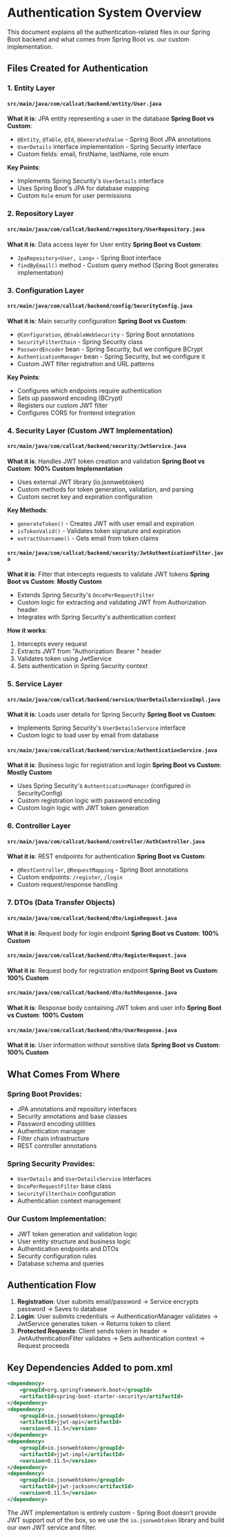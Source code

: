 # Authentication System Overview

This document explains all the authentication-related files in our Spring Boot backend and what comes from Spring Boot vs. our custom implementation.

## Files Created for Authentication

### 1. Entity Layer

#### `src/main/java/com/callcat/backend/entity/User.java`
**What it is**: JPA entity representing a user in the database
**Spring Boot vs Custom**: 
- `@Entity`, `@Table`, `@Id`, `@GeneratedValue` - Spring Boot JPA annotations
- `UserDetails` interface implementation - Spring Security interface
- Custom fields: email, firstName, lastName, role enum

**Key Points**:
- Implements Spring Security's `UserDetails` interface
- Uses Spring Boot's JPA for database mapping
- Custom `Role` enum for user permissions

### 2. Repository Layer

#### `src/main/java/com/callcat/backend/repository/UserRepository.java`
**What it is**: Data access layer for User entity
**Spring Boot vs Custom**:
- `JpaRepository<User, Long>` - Spring Boot interface
- `findByEmail()` method - Custom query method (Spring Boot generates implementation)

### 3. Configuration Layer

#### `src/main/java/com/callcat/backend/config/SecurityConfig.java`
**What it is**: Main security configuration
**Spring Boot vs Custom**:
- `@Configuration`, `@EnableWebSecurity` - Spring Boot annotations
- `SecurityFilterChain` - Spring Security class
- `PasswordEncoder` bean - Spring Security, but we configure BCrypt
- `AuthenticationManager` bean - Spring Security, but we configure it
- Custom JWT filter registration and URL patterns

**Key Points**:
- Configures which endpoints require authentication
- Sets up password encoding (BCrypt)
- Registers our custom JWT filter
- Configures CORS for frontend integration

### 4. Security Layer (Custom JWT Implementation)

#### `src/main/java/com/callcat/backend/security/JwtService.java`
**What it is**: Handles JWT token creation and validation
**Spring Boot vs Custom**: **100% Custom Implementation**
- Uses external JWT library (io.jsonwebtoken)
- Custom methods for token generation, validation, and parsing
- Custom secret key and expiration configuration

**Key Methods**:
- `generateToken()` - Creates JWT with user email and expiration
- `isTokenValid()` - Validates token signature and expiration
- `extractUsername()` - Gets email from token claims

#### `src/main/java/com/callcat/backend/security/JwtAuthenticationFilter.java`
**What it is**: Filter that intercepts requests to validate JWT tokens
**Spring Boot vs Custom**: **Mostly Custom**
- Extends Spring Security's `OncePerRequestFilter`
- Custom logic for extracting and validating JWT from Authorization header
- Integrates with Spring Security's authentication context

**How it works**:
1. Intercepts every request
2. Extracts JWT from "Authorization: Bearer <token>" header
3. Validates token using JwtService
4. Sets authentication in Spring Security context

### 5. Service Layer

#### `src/main/java/com/callcat/backend/service/UserDetailsServiceImpl.java`
**What it is**: Loads user details for Spring Security
**Spring Boot vs Custom**:
- Implements Spring Security's `UserDetailsService` interface
- Custom logic to load user by email from database

#### `src/main/java/com/callcat/backend/service/AuthenticationService.java`
**What it is**: Business logic for registration and login
**Spring Boot vs Custom**: **Mostly Custom**
- Uses Spring Security's `AuthenticationManager` (configured in SecurityConfig)
- Custom registration logic with password encoding
- Custom login logic with JWT token generation

### 6. Controller Layer

#### `src/main/java/com/callcat/backend/controller/AuthController.java`
**What it is**: REST endpoints for authentication
**Spring Boot vs Custom**:
- `@RestController`, `@RequestMapping` - Spring Boot annotations
- Custom endpoints: `/register`, `/login`
- Custom request/response handling

### 7. DTOs (Data Transfer Objects)

#### `src/main/java/com/callcat/backend/dto/LoginRequest.java`
**What it is**: Request body for login endpoint
**Spring Boot vs Custom**: **100% Custom**

#### `src/main/java/com/callcat/backend/dto/RegisterRequest.java`
**What it is**: Request body for registration endpoint
**Spring Boot vs Custom**: **100% Custom**

#### `src/main/java/com/callcat/backend/dto/AuthResponse.java`
**What it is**: Response body containing JWT token and user info
**Spring Boot vs Custom**: **100% Custom**

#### `src/main/java/com/callcat/backend/dto/UserResponse.java`
**What it is**: User information without sensitive data
**Spring Boot vs Custom**: **100% Custom**

## What Comes From Where

### Spring Boot Provides:
- JPA annotations and repository interfaces
- Security annotations and base classes
- Password encoding utilities
- Authentication manager
- Filter chain infrastructure
- REST controller annotations

### Spring Security Provides:
- `UserDetails` and `UserDetailsService` interfaces
- `OncePerRequestFilter` base class
- `SecurityFilterChain` configuration
- Authentication context management

### Our Custom Implementation:
- JWT token generation and validation logic
- User entity structure and business logic
- Authentication endpoints and DTOs
- Security configuration rules
- Database schema and queries

## Authentication Flow

1. **Registration**: User submits email/password → Service encrypts password → Saves to database
2. **Login**: User submits credentials → AuthenticationManager validates → JwtService generates token → Returns token to client
3. **Protected Requests**: Client sends token in header → JwtAuthenticationFilter validates → Sets authentication context → Request proceeds

## Key Dependencies Added to pom.xml
```xml
<dependency>
    <groupId>org.springframework.boot</groupId>
    <artifactId>spring-boot-starter-security</artifactId>
</dependency>
<dependency>
    <groupId>io.jsonwebtoken</groupId>
    <artifactId>jjwt-api</artifactId>
    <version>0.11.5</version>
</dependency>
<dependency>
    <groupId>io.jsonwebtoken</groupId>
    <artifactId>jjwt-impl</artifactId>
    <version>0.11.5</version>
</dependency>
<dependency>
    <groupId>io.jsonwebtoken</groupId>
    <artifactId>jjwt-jackson</artifactId>
    <version>0.11.5</version>
</dependency>
```

The JWT implementation is entirely custom - Spring Boot doesn't provide JWT support out of the box, so we use the `io.jsonwebtoken` library and build our own JWT service and filter.